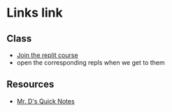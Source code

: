 # Links link

## Class
* [Join the replit course](https://replit.com/teams/join/heqapmdoltqnlpvjbgninerrotiovvhq-APCSA-Block5-2122)
* open the corresponding repls when we get to them
## Resources
* [Mr. D's Quick Notes](https://replit.com/@APCSA-Block5-2122/Coursework01MrDsQuickNotes)
